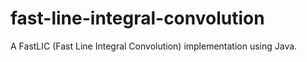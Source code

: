 # fast-line-integral-convolution
  A FastLIC (Fast Line Integral Convolution) implementation using Java. 

